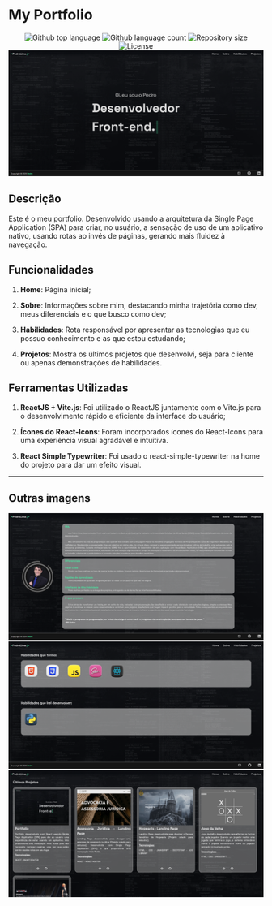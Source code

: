 # My Portfolio
<p align="center">
  <img alt="Github top language" src="https://img.shields.io/github/languages/top/Striffer/portfolio?color=56BEB8">

  <img alt="Github language count" src="https://img.shields.io/github/languages/count/Striffer/portfolio?color=56BEB8">

  <img alt="Repository size" src="https://img.shields.io/github/repo-size/Striffer/portfolio?color=56BEB8">

  <img alt="License" src="https://img.shields.io/github/license/Striffer/portfolio?color=56BEB8">

  <img src="./src/assets/screenshot1.png" alt="Portifolio" />


## Descrição

Este é o meu portfolio. Desenvolvido usando a arquitetura da Single Page Application (SPA) para criar, no usuário,  a sensação de uso de um aplicativo nativo, usando rotas ao invés de páginas, gerando mais fluidez à navegação.

## Funcionalidades

1. **Home**: Página inicial;

2. **Sobre**: Informações sobre mim, destacando minha trajetória como dev, meus diferenciais e o que busco como dev;

3. **Habilidades**: Rota responsável por apresentar as tecnologias que eu possuo conhecimento e as que estou estudando;

4. **Projetos**: Mostra os últimos projetos que desenvolvi, seja para cliente ou apenas demonstrações de habilidades.


## Ferramentas Utilizadas

1. **ReactJS + Vite.js**: Foi utilizado o ReactJS juntamente com o Vite.js para o desenvolvimento rápido e eficiente da interface do usuário;

2. **Ícones do React-Icons**: Foram incorporados ícones do React-Icons para uma experiência visual agradável e intuitiva.

3. **React Simple Typewriter**: Foi usado o react-simple-typewriter na home do projeto para dar um efeito visual.

---

## Outras imagens ##

<img src="./src/assets/screenshot2.png" alt="Portifolio" />

<img src="./src/assets/screenshot3.png" alt="Portifolio" />

<img src="./src/assets/screenshot4.png" alt="Portifolio" />